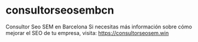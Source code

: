 # consultorseosembcn
Consultor Seo SEM en Barcelona
Si necesitas más información sobre cómo mejorar el SEO de tu empresa, visita: https://consultorseosem.win

